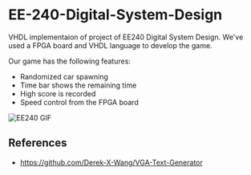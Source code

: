# EE-240-Digital-System-Design
VHDL implementaion of project of EE240 Digital System Design. We've used a FPGA board and VHDL language to develop the game.

Our game has the following features:
- Randomized car spawning
- Time bar shows the remaining time
- High score is recorded
- Speed control from the FPGA board

![EE240 GIF](https://github.com/YasinSonmez/EE-240-Digital-System-Design/blob/main/EE240%20GIF.gif)

## References 
- https://github.com/Derek-X-Wang/VGA-Text-Generator
